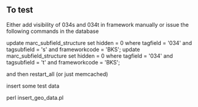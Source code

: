 ## To test

Either add visibility of 034s  and 034t in framework manually or issue the following commands in the database

update marc_subfield_structure set hidden = 0 where tagfield = '034' and tagsubfield = 's' and frameworkcode = 'BKS';
update marc_subfield_structure set hidden = 0 where tagfield = '034' and tagsubfield = 't' and frameworkcode = 'BKS';

and then restart_all (or just memcached)

insert some test data

perl insert_geo_data.pl

